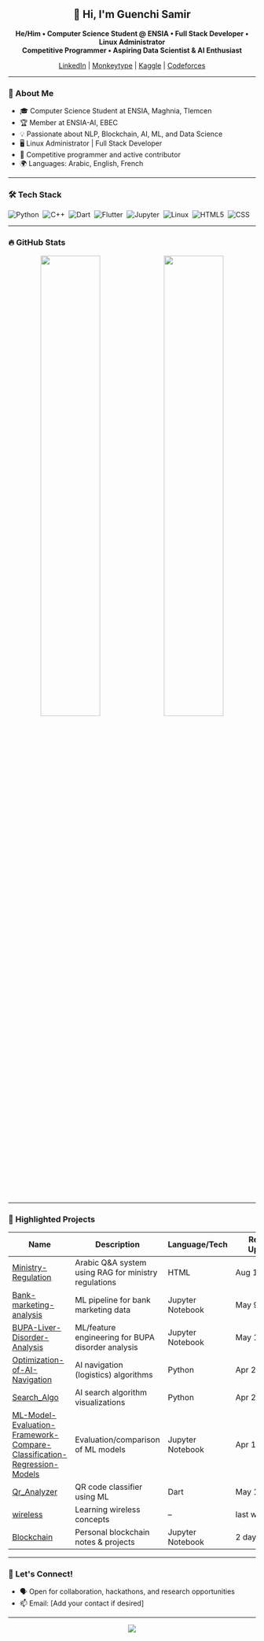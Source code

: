 <!-- Profile README for Samir Guenchi | Last updated: October 2025 -->

<div align="center">
  <h2>👋 Hi, I'm Guenchi Samir</h2>
  <p>
    <b>He/Him • Computer Science Student @ ENSIA • Full Stack Developer • Linux Administrator</b><br>
    <b>Competitive Programmer • Aspiring Data Scientist & AI Enthusiast</b>
  </p>
  <a href="https://www.linkedin.com/in/guenchi-samir-34880223b">LinkedIn</a> |
  <a href="https://monkeytype.com/profile/Guenchi_samir_ia">Monkeytype</a> |
  <a href="https://www.kaggle.com/guenchisamir">Kaggle</a> |
  <a href="https://codeforces.com/profile/Guenchi_Samir_ia">Codeforces</a>
</div>

---

### 🚀 About Me  
- 🎓 Computer Science Student at ENSIA, Maghnia, Tlemcen  
- 🏆 Member at ENSIA-AI, EBEC  
- 💡 Passionate about NLP, Blockchain, AI, ML, and Data Science
- 🖥️ Linux Administrator | Full Stack Developer
- 🤖 Competitive programmer and active contributor
- 🌍 Languages: Arabic, English, French

---

### 🛠️ Tech Stack
![Python](https://img.shields.io/badge/-Python-05122A?logo=python)&nbsp;
![C++](https://img.shields.io/badge/-C++-05122A?logo=cplusplus)&nbsp;
![Dart](https://img.shields.io/badge/-Dart-05122A?logo=dart)&nbsp;
![Flutter](https://img.shields.io/badge/-Flutter-05122A?logo=flutter)&nbsp;
![Jupyter](https://img.shields.io/badge/-Jupyter-05122A?logo=jupyter)&nbsp;
![Linux](https://img.shields.io/badge/-Linux-05122A?logo=linux)&nbsp;
![HTML5](https://img.shields.io/badge/-HTML5-05122A?logo=html5)&nbsp;
![CSS](https://img.shields.io/badge/-CSS-05122A?logo=css3)
<br>

---

### 🔥 GitHub Stats
<p align="center">
  <img src="https://github-readme-stats.vercel.app/api?username=Samir-Guenchi&show_icons=true&theme=github_dark" width="49%"/>
  <img src="https://github-readme-streak-stats.herokuapp.com/?user=Samir-Guenchi&theme=github-dark-blue" width="49%"/>
</p>

---

### 📂 Highlighted Projects

| Name | Description | Language/Tech | Recent Update |
|---|---|---|---|
| [Ministry-Regulation](https://github.com/Samir-Guenchi/Ministry-Regulation) | Arabic Q&A system using RAG for ministry regulations | HTML | Aug 15, 2025 |
| [Bank-marketing-analysis](https://github.com/Samir-Guenchi/Bank-marketing-analysis) | ML pipeline for bank marketing data | Jupyter Notebook | May 9, 2025 |
| [BUPA-Liver-Disorder-Analysis](https://github.com/Samir-Guenchi/BUPA-Liver-Disorder-Analysis) | ML/feature engineering for BUPA disorder analysis | Jupyter Notebook | May 1, 2025 |
| [Optimization-of-AI-Navigation](https://github.com/Samir-Guenchi/Optimization-of-AI-Navigation) | AI navigation (logistics) algorithms | Python | Apr 26, 2025 |
| [Search_Algo](https://github.com/Samir-Guenchi/Search_Algo) | AI search algorithm visualizations | Python | Apr 22, 2025 |
| [ML-Model-Evaluation-Framework-Compare-Classification-Regression-Models](https://github.com/Samir-Guenchi/ML-Model-Evaluation-Framework-Compare-Classification-Regression-Models) | Evaluation/comparison of ML models | Jupyter Notebook | Apr 17, 2025 |
| [Qr_Analyzer](https://github.com/Samir-Guenchi/Qr_Analyzer) | QR code classifier using ML | Dart | May 16, 2025 |
| [wireless](https://github.com/Samir-Guenchi/wireless) | Learning wireless concepts | – | last week |
| [Blockchain](https://github.com/Samir-Guenchi/Blockchain) | Personal blockchain notes & projects | Jupyter Notebook | 2 days ago |

---

### 💬 Let's Connect!
- 🗣️ Open for collaboration, hackathons, and research opportunities
- 📫 Email: [Add your contact if desired]

---

<div align="center">
  <img src="https://github-profile-trophy.vercel.app/?username=Samir-Guenchi&theme=onedark" />
</div>
